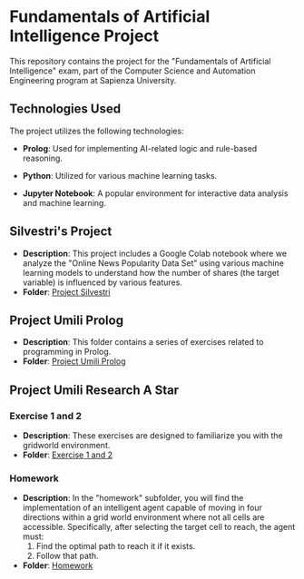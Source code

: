 # Fundamentals of Artificial Intelligence Project

This repository contains the project for the "Fundamentals of Artificial Intelligence" exam, part of the Computer Science and Automation Engineering program at Sapienza University.

## Technologies Used

The project utilizes the following technologies:

- **Prolog**: Used for implementing AI-related logic and rule-based reasoning.

- **Python**: Utilized for various machine learning tasks.

- **Jupyter Notebook**: A popular environment for interactive data analysis and machine learning.

## Silvestri's Project

- **Description**: This project includes a Google Colab notebook where we analyze the "Online News Popularity Data Set" using various machine learning models to understand how the number of shares (the target variable) is influenced by various features.
- **Folder**: [Project Silvestri](/Project%20Silvestri)

## Project Umili Prolog

- **Description**: This folder contains a series of exercises related to programming in Prolog.
- **Folder**: [Project Umili Prolog](/Project%20Umili%20Prolog)

## Project Umili Research A Star

### Exercise 1 and 2

- **Description**: These exercises are designed to familiarize you with the gridworld environment.
- **Folder**: [Exercise 1 and 2](/Project%20Umili%20Research%20A%20Star/Exercise%201%20and%202)

### Homework

- **Description**: In the "homework" subfolder, you will find the implementation of an intelligent agent capable of moving in four directions within a grid world environment where not all cells are accessible. Specifically, after selecting the target cell to reach, the agent must:
  1. Find the optimal path to reach it if it exists.
  2. Follow that path.
- **Folder**: [Homework](/Project%20Umili%20Research%20A%20Star/Homework)
